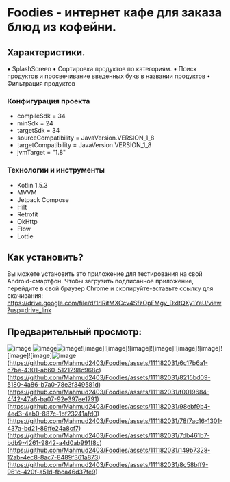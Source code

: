 # Foodies - интернет кафе для заказа блюд из кофейни.

## Характеристики.

• SplashScreen
• Сортировка продуктов по категориям.
• Поиск продуктов и просвечивание введенных букв в названии продуктов
• Фильтрация продуктов 

### Конфигурация проекта

- compileSdk = 34
- minSdk = 24
- targetSdk = 34
- sourceCompatibility = JavaVersion.VERSION_1_8
- targetCompatibility = JavaVersion.VERSION_1_8
- jvmTarget = "1.8"

### Технологии и инструменты

- Kotlin 1.5.3
- MVVM
- Jetpack Compose
- Hilt
- Retrofit
- OkHttp
- Flow
- Lottie

## Как установить?

Вы можете установить это приложение для тестирования на свой Android-смартфон. Чтобы загрузить подписанное приложение, перейдите в свой браузер Chrome и скопируйте-вставьте ссылку для скачивания:
https://drive.google.com/file/d/1rlRitMXCcv4SfzOpFMgv_DxItQXy1YeU/view?usp=drive_link  

## Предварительный просмотр:

![image](https://github.com/Mahmud2403/Foodies/assets/111182031/efb35de6-1b6a-4906-ae58-b9c5617c729f) ![image](https://github.com/Mahmud2403/Foodies/assets/111182031/b672f61c-1098-4e84-801c-9fc371bd78a6)![image](https://github.com/Mahmud2403/Foodies/assets/111182031/b57d5ba5-5ca2-486c-ba84-a9ca27575977)![image]![image]![image]![image]![image]![image]![image]![image]![image](https://github.com/Mahmud2403/Foodies/assets/111182031/d77fca20-698b-4138-a169-33116c19f5b3)
(https://github.com/Mahmud2403/Foodies/assets/111182031/6c17b6a1-c7be-4301-ab60-5121298c968c)
(https://github.com/Mahmud2403/Foodies/assets/111182031/8215bd09-5180-4a86-b7a0-78e3f349581d)
(https://github.com/Mahmud2403/Foodies/assets/111182031/f0019684-4f42-47a6-ba07-92e397ee1791)
(https://github.com/Mahmud2403/Foodies/assets/111182031/98ebf9b4-4ed3-4ab0-887c-1bf23241afd0)
(https://github.com/Mahmud2403/Foodies/assets/111182031/78f7ac16-1301-437a-bd21-89ffe24a8cf7)
(https://github.com/Mahmud2403/Foodies/assets/111182031/7db461b7-bdb9-4261-9842-a4d0ab991f8c)
(https://github.com/Mahmud2403/Foodies/assets/111182031/149b7328-12ab-4ec8-8ac7-8489f361a873)
(https://github.com/Mahmud2403/Foodies/assets/111182031/8c58bff9-961c-420f-a51d-fbca46d37fe9)




